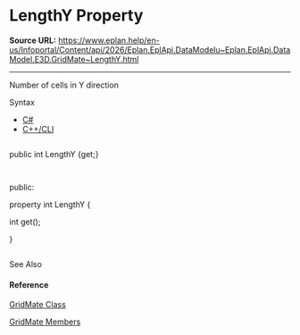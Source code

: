 # LengthY Property

**Source URL:** https://www.eplan.help/en-us/Infoportal/Content/api/2026/Eplan.EplApi.DataModelu~Eplan.EplApi.DataModel.E3D.GridMate~LengthY.html

---

Number of cells in Y direction

Syntax

- [C#](#i-syntax-CS)
- [C++/CLI](#i-syntax-CPP2005)

```
```
public int LengthY {get;}
```
```

```
```
public:
property int LengthY {
   int get();
}
```
```



See Also

#### Reference

[GridMate Class](Eplan.EplApi.DataModelu~Eplan.EplApi.DataModel.E3D.GridMate.html)
  
[GridMate Members](Eplan.EplApi.DataModelu~Eplan.EplApi.DataModel.E3D.GridMate_members.html)